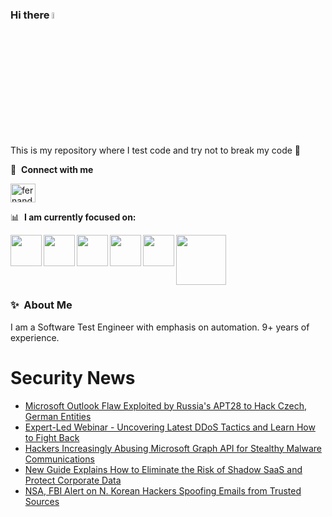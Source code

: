 ### Hi there <a href="https://www.gautamkrishnar.com/"><img src="https://media.giphy.com/media/hvRJCLFzcasrR4ia7z/giphy.gif" width="5%"></a>
This is my repository where I test code and try not to break my code :rofl:

🔗 &nbsp;**Connect with me**
<p align="left">
<a href="https://linkedin.com/in/fernandorlcruz" target="blank"><img align="center" src="https://raw.githubusercontent.com/rahuldkjain/github-profile-readme-generator/master/src/images/icons/Social/linked-in-alt.svg" alt="fernando cruz" height="30" width="40" /></a>
  
📊 &nbsp;**I am currently focused on:**

<img align="left" width='50' height='50' src="https://cdn.jsdelivr.net/gh/devicons/devicon/icons/python/python-original-wordmark.svg" />
<img align="left" width='50' height='50' src="https://cdn.jsdelivr.net/gh/devicons/devicon/icons/csharp/csharp-original.svg" />
<img align="left" width='50' height='50' src="https://cdn.jsdelivr.net/gh/devicons/devicon/icons/jenkins/jenkins-original.svg" />
<img align="left" width='50' height='50' src="https://specflow.org/wp-content/uploads/2021/05/SpecFlow-Icon.png" />
<img align="left" width='50' height='50' src="https://www.svgrepo.com/show/306098/githubactions.svg" />
<img width='80' height='80' src="https://cdn2.vectorstock.com/i/1000x1000/64/81/security-testing-concept-icon-safety-audit-key-vector-29166481.jpg" />
          
          
  
### ✨&nbsp; About Me

I am a Software Test Engineer with emphasis on automation. 9+ years of experience.

# Security News
<!-- BLOG-POST-LIST:START -->
- [Microsoft Outlook Flaw Exploited by Russia&#39;s APT28 to Hack Czech, German Entities](https://thehackernews.com/2024/05/microsoft-outlook-flaw-exploited-by.html)
- [Expert-Led Webinar - Uncovering Latest DDoS Tactics and Learn How to Fight Back](https://thehackernews.com/2024/05/expert-led-webinar-learn-latest-ddos.html)
- [Hackers Increasingly Abusing Microsoft Graph API for Stealthy Malware Communications](https://thehackernews.com/2024/05/hackers-increasingly-abusing-microsoft.html)
- [New Guide Explains How to Eliminate the Risk of Shadow SaaS and Protect Corporate Data](https://thehackernews.com/2024/05/new-guide-explains-how-to-eliminate.html)
- [NSA, FBI Alert on N. Korean Hackers Spoofing Emails from Trusted Sources](https://thehackernews.com/2024/05/nsa-fbi-alert-on-n-korean-hackers.html)
<!-- BLOG-POST-LIST:END -->
